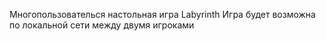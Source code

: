 Многопользователься настольная игра Labyrinth
Игра будет возможна по локальной сети между двумя игроками
